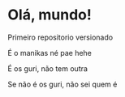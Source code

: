 # Olá, mundo! 
 Primeiro repositorio versionado

 É o manikas né pae hehe

 É os guri, não tem outra 

Se não é os guri, não sei quem é 
